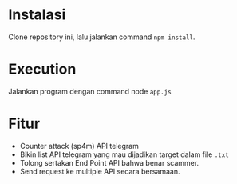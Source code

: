 # Instalasi

Clone repository ini, lalu jalankan command `npm install`.

# Execution

Jalankan program dengan command node `app.js`

# Fitur

- Counter attack (sp4m) API telegram
- Bikin list API telegram yang mau dijadikan target dalam file `.txt`
- Tolong sertakan End Point API bahwa benar scammer.
- Send request ke multiple API secara bersamaan.
